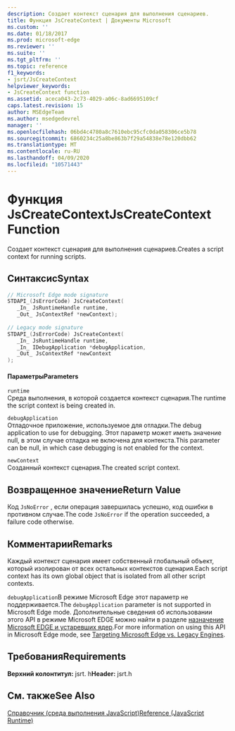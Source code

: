 ```yaml
---
description: Создает контекст сценария для выполнения сценариев.
title: Функция JsCreateContext | Документы Microsoft
ms.custom: ''
ms.date: 01/18/2017
ms.prod: microsoft-edge
ms.reviewer: ''
ms.suite: ''
ms.tgt_pltfrm: ''
ms.topic: reference
f1_keywords:
- jsrt/JsCreateContext
helpviewer_keywords:
- JsCreateContext function
ms.assetid: aceca043-2c73-4029-a06c-8ad6695109cf
caps.latest.revision: 15
author: MSEdgeTeam
ms.author: msedgedevrel
manager: ''
ms.openlocfilehash: 06bd4c4780a8c7610ebc95cfc0da058306ce5b78
ms.sourcegitcommit: 6860234c25a8be863b7f29a54838e78e120dbb62
ms.translationtype: MT
ms.contentlocale: ru-RU
ms.lasthandoff: 04/09/2020
ms.locfileid: "10571443"
---
```

# <span data-ttu-id="bf559-103">Функция JsCreateContext</span><span class="sxs-lookup"><span data-stu-id="bf559-103">JsCreateContext Function</span></span>
<span data-ttu-id="bf559-104">Создает контекст сценария для выполнения сценариев.</span><span class="sxs-lookup"><span data-stu-id="bf559-104">Creates a script context for running scripts.</span></span>  
  
## <span data-ttu-id="bf559-105">Синтаксис</span><span class="sxs-lookup"><span data-stu-id="bf559-105">Syntax</span></span>  
  
```cpp  
// Microsoft Edge mode signature  
STDAPI_(JsErrorCode) JsCreateContext(  
   _In_ JsRuntimeHandle runtime,  
   _Out_ JsContextRef *newContext);  
  
// Legacy mode signature  
STDAPI_(JsErrorCode) JsCreateContext(  
   _In_ JsRuntimeHandle runtime,  
   _In_ IDebugApplication *debugApplication,  
   _Out_ JsContextRef *newContext  
);  
```  
  
#### <span data-ttu-id="bf559-106">Параметры</span><span class="sxs-lookup"><span data-stu-id="bf559-106">Parameters</span></span>  
 `runtime`  
 <span data-ttu-id="bf559-107">Среда выполнения, в которой создается контекст сценария.</span><span class="sxs-lookup"><span data-stu-id="bf559-107">The runtime the script context is being created in.</span></span>  
  
 `debugApplication`  
 <span data-ttu-id="bf559-108">Отладочное приложение, используемое для отладки.</span><span class="sxs-lookup"><span data-stu-id="bf559-108">The debug application to use for debugging.</span></span> <span data-ttu-id="bf559-109">Этот параметр может иметь значение null, в этом случае отладка не включена для контекста.</span><span class="sxs-lookup"><span data-stu-id="bf559-109">This parameter can be null, in which case debugging is not enabled for the context.</span></span>  
  
 `newContext`  
 <span data-ttu-id="bf559-110">Созданный контекст сценария.</span><span class="sxs-lookup"><span data-stu-id="bf559-110">The created script context.</span></span>  
  
## <span data-ttu-id="bf559-111">Возвращенное значение</span><span class="sxs-lookup"><span data-stu-id="bf559-111">Return Value</span></span>  
 <span data-ttu-id="bf559-112">Код `JsNoError` , если операция завершилась успешно, код ошибки в противном случае.</span><span class="sxs-lookup"><span data-stu-id="bf559-112">The code `JsNoError` if the operation succeeded, a failure code otherwise.</span></span>  
  
## <span data-ttu-id="bf559-113">Комментарии</span><span class="sxs-lookup"><span data-stu-id="bf559-113">Remarks</span></span>  
 <span data-ttu-id="bf559-114">Каждый контекст сценария имеет собственный глобальный объект, который изолирован от всех остальных контекстов сценария.</span><span class="sxs-lookup"><span data-stu-id="bf559-114">Each script context has its own global object that is isolated from all other script contexts.</span></span>  
  
 <span data-ttu-id="bf559-115">`debugApplication`В режиме Microsoft Edge этот параметр не поддерживается.</span><span class="sxs-lookup"><span data-stu-id="bf559-115">The `debugApplication` parameter is not supported in Microsoft Edge mode.</span></span> <span data-ttu-id="bf559-116">Дополнительные сведения об использовании этого API в режиме Microsoft EDGE можно найти в разделе [назначение Microsoft EDGE и устаревших ядер](../chakra-hosting/targeting-edge-vs-legacy-engines-in-jsrt-apis.md).</span><span class="sxs-lookup"><span data-stu-id="bf559-116">For more information on using this API in Microsoft Edge mode, see [Targeting Microsoft Edge vs. Legacy Engines](../chakra-hosting/targeting-edge-vs-legacy-engines-in-jsrt-apis.md).</span></span>  
  
## <span data-ttu-id="bf559-117">Требования</span><span class="sxs-lookup"><span data-stu-id="bf559-117">Requirements</span></span>  
 <span data-ttu-id="bf559-118">**Верхний колонтитул:** jsrt. h</span><span class="sxs-lookup"><span data-stu-id="bf559-118">**Header:** jsrt.h</span></span>  
  
## <span data-ttu-id="bf559-119">См. также</span><span class="sxs-lookup"><span data-stu-id="bf559-119">See Also</span></span>  
 [<span data-ttu-id="bf559-120">Справочник (среда выполнения JavaScript)</span><span class="sxs-lookup"><span data-stu-id="bf559-120">Reference (JavaScript Runtime)</span></span>](../chakra-hosting/reference-javascript-runtime.md)